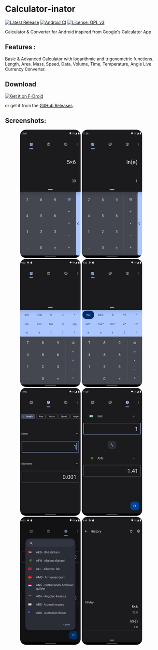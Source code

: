 # Calculator-inator

[![Latest Release](https://img.shields.io/github/v/release/prathameshmm02/Calculator-inator.svg?logo=github)](https://github.com/prathameshmm02/Calculator-inator/releases/latest)
[![Android CI](https://github.com/prathameshmm02/Calculator-inator/actions/workflows/android.yml/badge.svg)](https://github.com/prathameshmm02/Calculator-inator/actions/workflows/android.yml)
[![License: GPL v3](https://img.shields.io/badge/License-GPLv3-blue.svg)](https://www.gnu.org/licenses/gpl-3.0)

Calculator & Converter for Android inspired from Google's Calculator App

## Features :

Basic & Advanced Calculator with logarithmic and trigonometric functions.
Length, Area, Mass, Speed, Data, Volume, Time, Temperature, Angle 
Live Currency Converter.

## Download

[<img src="https://f-droid.org/badge/get-it-on.png"
      alt="Get it on F-Droid"
      height="80">](https://f-droid.org/packages/com.inator.calculator/)

or get it from the [GitHub Releases](https://github.com/prathameshmm02/Calculator-inator/releases).

## Screenshots:
<p align="center">
    <img src="fastlane/metadata/android/en-US/images/phoneScreenshots/01.png" width=200>
    <img src="fastlane/metadata/android/en-US/images/phoneScreenshots/02.png" width=200>
    <img src="fastlane/metadata/android/en-US/images/phoneScreenshots/03.png" width=200>
    <img src="fastlane/metadata/android/en-US/images/phoneScreenshots/04.png" width=200>
    <img src="fastlane/metadata/android/en-US/images/phoneScreenshots/05.png" width=200>
    <img src="fastlane/metadata/android/en-US/images/phoneScreenshots/06.png" width=200>
    <img src="fastlane/metadata/android/en-US/images/phoneScreenshots/07.png" width=200>
    <img src="fastlane/metadata/android/en-US/images/phoneScreenshots/08.png" width=200>
</p>
